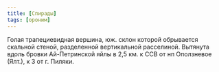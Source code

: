 ```yaml
---
title: [Спирады]
tags: [ороним]
---
```


Голая трапециевидная вершина, юж. склон которой обрывается скальной стеной,
разделенной вертикальной расселиной. Вытянута вдоль бровки Ай-Петринской яйлы в
2,5 км. к ССВ от нп Оползневое (Ялт.), к З от г. Пиляки.
